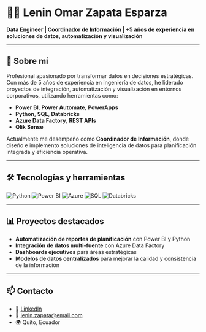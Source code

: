 # 👨‍💻 Lenin Omar Zapata Esparza

**Data Engineer | Coordinador de Información | +5 años de experiencia en soluciones de datos, automatización y visualización**

---

## 🚀 Sobre mí

Profesional apasionado por transformar datos en decisiones estratégicas. Con más de 5 años de experiencia en ingeniería de datos, he liderado proyectos de integración, automatización y visualización en entornos corporativos, utilizando herramientas como:

- **Power BI**, **Power Automate**, **PowerApps**
- **Python**, **SQL**, **Databricks**
- **Azure Data Factory**, **REST APIs**
- **Qlik Sense**

Actualmente me desempeño como **Coordinador de Información**, donde diseño e implemento soluciones de inteligencia de datos para planificación integrada y eficiencia operativa.

---

## 🛠️ Tecnologías y herramientas

![Python](https://img.shields.io/badge/-Python-3776AB?style=flat&logo=python&logoColor=white)
![Power BI](https://img.shields.io/badge/-Power%20BI-F2C811?style=flat&logo=powerbi&logoColor=black)
![Azure](https://img.shields.io/badge/-Azure-0078D4?style=flat&logo=microsoftazure&logoColor=white)
![SQL](https://img.shields.io/badge/-SQL-4479A1?style=flat&logo=postgresql&logoColor=white)
![Databricks](https://img.shields.io/badge/-Databricks-E02020?style=flat&logo=databricks&logoColor=white)

---

## 📊 Proyectos destacados

- **Automatización de reportes de planificación** con Power BI y Python  
- **Integración de datos multi-fuente** con Azure Data Factory  
- **Dashboards ejecutivos** para áreas estratégicas  
- **Modelos de datos centralizados** para mejorar la calidad y consistencia de la información

---

## 📫 Contacto

- 💼 [LinkedIn](https://www.linkedin.com/in/tuusuario)
- 📧 lenin.zapata@email.com
- 🌍 Quito, Ecuador

